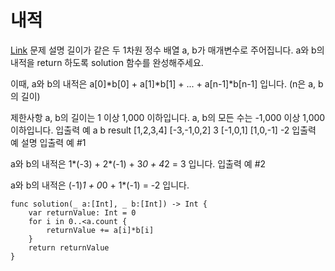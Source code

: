 # 내적
[Link](https://programmers.co.kr/learn/courses/30/lessons/70128?language=swift)
문제 설명
길이가 같은 두 1차원 정수 배열 a, b가 매개변수로 주어집니다. a와 b의 내적을 return 하도록 solution 함수를 완성해주세요.

이때, a와 b의 내적은 a[0]*b[0] + a[1]*b[1] + ... + a[n-1]*b[n-1] 입니다. (n은 a, b의 길이)

제한사항
a, b의 길이는 1 이상 1,000 이하입니다.
a, b의 모든 수는 -1,000 이상 1,000 이하입니다.
입출력 예
a    b    result
[1,2,3,4]    [-3,-1,0,2]    3
[-1,0,1]    [1,0,-1]    -2
입출력 예 설명
입출력 예 #1

a와 b의 내적은 1*(-3) + 2*(-1) + 3*0 + 4*2 = 3 입니다.
입출력 예 #2

a와 b의 내적은 (-1)*1 + 0*0 + 1*(-1) = -2 입니다.

```
func solution(_ a:[Int], _ b:[Int]) -> Int {
    var returnValue: Int = 0
    for i in 0..<a.count {
        returnValue += a[i]*b[i]
    }
    return returnValue
}
```
